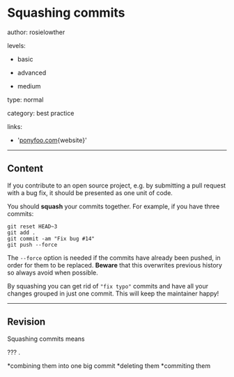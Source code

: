 # Squashing commits
author: rosielowther

levels:

  - basic

  - advanced

  - medium

type: normal

category: best practice

links:

  - '[ponyfoo.com](https://ponyfoo.com/articles/git-github-hacks){website}'

---
## Content

If you contribute to an open source project, e.g. by submitting a pull request with a bug fix, it should be presented as one unit of code.

You should **squash** your commits together. For example, if you have three commits:
```
git reset HEAD~3
git add .
git commit -am "Fix bug #14"
git push --force
```
The `--force` option is needed if the commits have already been pushed, in order for them to be replaced. **Beware** that this overwrites previous history so always avoid when possible.


By squashing you can get rid of `"fix typo"` commits and have all your changes grouped in just one commit. This will keep the maintainer happy!

---
## Revision

Squashing commits means 

??? .

*combining them into one big commit
*deleting them
*commiting them